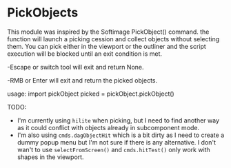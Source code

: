 # PickObjects
This module was inspired by the Softimage PickObject() command.
the function will launch a picking cession and collect objects without selecting them.
You can pick either in the viewport or the outliner and
the script execution will be blocked until an exit condition is met.


-Escape or switch tool will exit and return None.

-RMB or Enter will exit and return the picked objects.

usage:
import pickObject
picked = pickObject.pickObject()

TODO:
- I'm currently using `hilite` when picking, but I need to find another way as it could conflict with objects already in subcomponent mode.
- I'm also using `cmds.dagObjectHit` which is a bit dirty as I need to create a dummy popup menu but I'm not sure if there is any alternative. I don't wan't to use `selectFromScreen()` and `cmds.hitTest()` only work with shapes in the viewport.